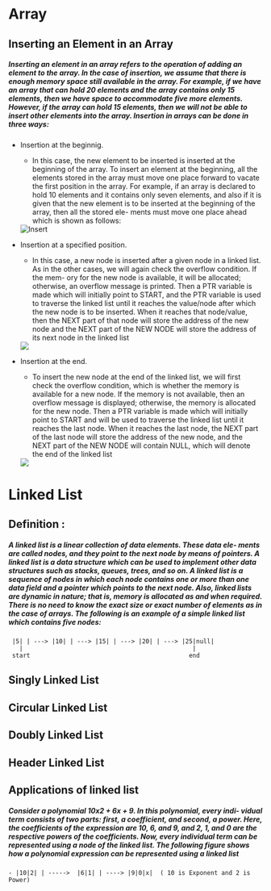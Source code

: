 # Array
## Inserting an Element in an Array
##### Inserting an element in an array refers to the operation of adding an element to the array. In the case of insertion, we assume that there is enough memory space still available in the array. For example, if we have an array that can hold 20 elements and the array contains only 15 elements, then we have space to accommodate five more elements. However, if the array can hold 15 elements, then we will not be able to insert other elements into the array. Insertion in arrays can be done in three ways: 
- Insertion at the beginnig.
    - In this case, the new element to be inserted is inserted at the beginning of the array. To insert an element at the beginning, all the elements stored in the array must move one place forward to vacate the first position in the array. For example, if an array is declared to hold 10 elements and it contains only seven elements, and also if it is given that the new element is to be inserted at the beginning of the array, then all the stored ele- ments must move one place ahead which is shown as follows:

    <img src="/Users/anas/Desktop/DS/img1.png" alt="Insert"/>

- Insertion at a specified position.
    - In this case, a new node is inserted after a given node in a linked list. As in the other cases, we will again check the overflow condition. If the mem- ory for the new node is available, it will be allocated; otherwise, an overflow message is printed. Then a PTR variable is made which will initially point to START, and the PTR variable is used to traverse the linked list until it reaches the value/node after which the new node is to be inserted. When it reaches that node/value, then the NEXT part of that node will store the address of the new node and the NEXT part of the NEW NODE will store the address of its next node in the linked list

    <img src="/Users/anas/Desktop/DS/link_pos.png">
- Insertion at the end.
    - To insert the new node at the end of the linked list, we will first check the overflow condition, which is whether the memory is available for a new node. If the memory is not available, then an overflow message is displayed; otherwise, the memory is allocated for the new node. Then a PTR variable is made which will initially point to START and will be used to traverse the linked list until it reaches the last node. When it reaches the last node, the NEXT part of the last node will store the address of the new node, and the NEXT part of the NEW NODE will contain NULL, which will denote the end of the linked list

    <img src="/Users/anas/Desktop/DS/link_end.png">


# Linked List
## Definition :
##### A linked list is a linear collection of data elements. These data ele- ments are called nodes, and they point to the next node by means of pointers. A linked list is a data structure which can be used to implement other data structures such as stacks, queues, trees, and so on. A linked list is a sequence of nodes in which each node contains one or more than one data field and a pointer which points to the next node. Also, linked lists are dynamic in nature; that is, memory is allocated as and when required. There is no need to know the exact size or exact number of elements as in the case of arrays. The following is an example of a simple linked list which contains five nodes:
     |5| | ---> |10| | ---> |15| | ---> |20| | ---> |25|null|
       |                                               |
     start                                            end

## Singly Linked List


## Circular Linked List

## Doubly Linked List

## Header Linked List

## Applications of linked list 
##### Consider a polynomial 10x2 + 6x + 9. In this polynomial, every indi- vidual term consists of two parts: first, a coefficient, and second, a power. Here, the coefficients of the expression are 10, 6, and 9, and 2, 1, and 0 are the respective powers of the coefficients. Now, every individual term can be represented using a node of the linked list. The following figure shows how a polynomial expression can be represented using a linked list

    - |10|2| | ----->  |6|1| | ----> |9|0|x|  ( 10 is Exponent and 2 is Power)




